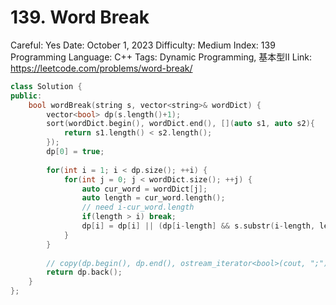 # 139. Word Break

Careful: Yes
Date: October 1, 2023
Difficulty: Medium
Index: 139
Programming Language: C++
Tags: Dynamic Programming, 基本型II
Link: https://leetcode.com/problems/word-break/

```cpp
class Solution {
public:
    bool wordBreak(string s, vector<string>& wordDict) {
        vector<bool> dp(s.length()+1);
        sort(wordDict.begin(), wordDict.end(), [](auto s1, auto s2){
            return s1.length() < s2.length();
        });
        dp[0] = true;
        
        for(int i = 1; i < dp.size(); ++i) {
            for(int j = 0; j < wordDict.size(); ++j) {
                auto cur_word = wordDict[j];
                auto length = cur_word.length();
                // need i-cur_word.length
                if(length > i) break;
                dp[i] = dp[i] || (dp[i-length] && s.substr(i-length, length) == cur_word);
            }
        }
        
        // copy(dp.begin(), dp.end(), ostream_iterator<bool>(cout, ";"));
        return dp.back();
    }
};
```